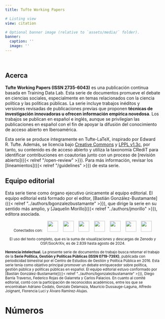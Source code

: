 ```yaml
---
title: Tufte Working Papers

# Listing view
view: citation

# Optional banner image (relative to `assets/media/` folder).
banner:
  caption: ''
  image: ''
---
```


<br>

<h2>Acerca</h2>

**Tufte Working Papers (ISSN 2735-6043)** es una publicación continua basada en Training Data Lab. Esta serie de documentos promueve el debate en ciencias sociales, especialmente en temas relacionados con la ciencia política y las políticas públicas. La serie incluye trabajos inéditos y versiones revisadas de publicaciones previas que proponen **técnicas de investigación innovadoras u ofrecen información empírica novedosa**. Los trabajos se publican en español e inglés, aunque se privilegian las publicaciones en español con el fin de apoyar la difusión del conocimiento de acceso abierto en Iberoamérica.

Esta serie se produce íntegramente en Tufte-LaTeX, inspirado por Edward R. Tufte. Además, se licencia bajo [Creative Commons](https://github.com/training-datalab/tufte-working-papers/blob/master/LICENSE-CC.md) y [LPPL v1.3c](https://github.com/training-datalab/tufte-working-papers/blob/master/LICENSE-LPPL.md), por tanto, su contenido es de acceso abierto y utiliza la taxonomía CRediT para identificar contribuciones en coautorías junto con un proceso de [revisión abierto]({{< relref "/open-review" >}}). Para más información, revisar los [lineamientos]({{< relref "/guidelines" >}}) de esta serie.

<h2>Equipo editorial</h2>

Esta serie tiene como órgano ejecutivo únicamente al equipo editorial. El equipo editorial está formado por el editor, [Bastián González-Bustamante]({{< relref "../authors/bgonzalezbustamante" >}}), que dirige la serie en su sentido más amplio, y [Jaquelin Morillo]({{< relref "../authors/jmorillo" >}}), editora asociada.

<p align = "center", class="powered-by">
  <small>Conectados con:</small> &nbsp;&nbsp; <img src="/latindex.png" style="height: 35px; display:inline-block"> &nbsp;&nbsp <img src="/zenodo.png" style="height: 35px; display:inline-block"> &nbsp;&nbsp <img src="/openaire.jpg" style="height: 35px; display:inline-block"> &nbsp;&nbsp <img src="/socarxiv.jpg" style="height: 35px; display:inline-block"> &nbsp;&nbsp <img src="/orcid.png" style="height: 35px; display:inline-block"> &nbsp;&nbsp <img src="/cc.png" style="height: 35px; display:inline-block"> &nbsp;&nbsp <img src="/dora.png" style="height: 35px; display:inline-block">
</p>

<p align = "center"><small>El uso del texto completo, que es la suma de visualizaciones y descargas de Zenodo y OSF/SocArXiv, es de 2.839 hasta agosto de 2024.</small></p>

<small><strong>Herencia intelectual.</strong> La presente serie de documentos de trabajo busca retomar el trabajo de la **Serie Política, Gestión y Políticas Públicas (ISSN 0719-739X)**, publicada con periodicidad bimestral por el Centro de Estudios de Gestión y Política Pública en 2016. Esta serie tenía como objetivo principal promover un debate enriquecedor sobre política, gestión pública y políticas públicas en español. El equipo editorial estuvo conformado por [Bastián González-Bustamante]({{< relref "../authors/bgonzalezbustamante" >}}), Diego Barría Traverso, Federico Rojas de Galarreta y Carlos Palacios. En cuanto al comité editorial, contó con la participación de reconocidos académicos, entre los que se encontraban Adriano Codato, Gonzalo Delamaza, Mauricio Dussauge-Laguna, Alfredo Joignant, Florencia Luci y Álvaro Ramírez-Alujas.</small>

<h1>Números</h1>

<br>
